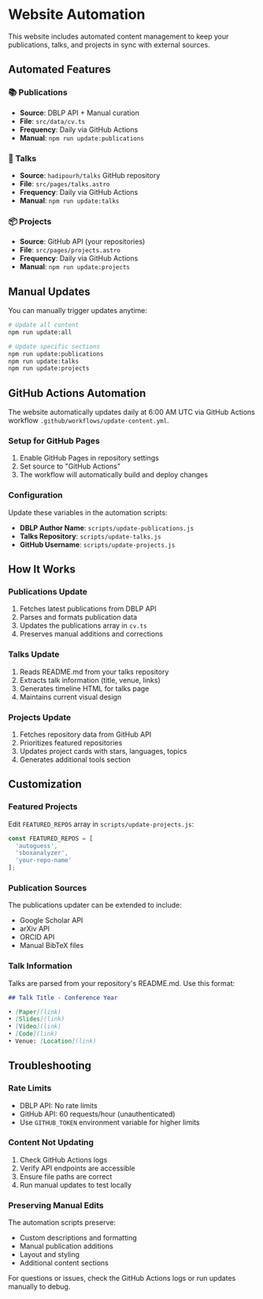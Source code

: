 # Website Automation

This website includes automated content management to keep your publications, talks, and projects in sync with external sources.

## Automated Features

### 📚 Publications
- **Source**: DBLP API + Manual curation
- **File**: `src/data/cv.ts`
- **Frequency**: Daily via GitHub Actions
- **Manual**: `npm run update:publications`

### 🎤 Talks  
- **Source**: `hadipourh/talks` GitHub repository
- **File**: `src/pages/talks.astro`
- **Frequency**: Daily via GitHub Actions  
- **Manual**: `npm run update:talks`

### 📦 Projects
- **Source**: GitHub API (your repositories)
- **File**: `src/pages/projects.astro` 
- **Frequency**: Daily via GitHub Actions
- **Manual**: `npm run update:projects`

## Manual Updates

You can manually trigger updates anytime:

```bash
# Update all content
npm run update:all

# Update specific sections
npm run update:publications
npm run update:talks  
npm run update:projects
```

## GitHub Actions Automation

The website automatically updates daily at 6:00 AM UTC via GitHub Actions workflow `.github/workflows/update-content.yml`.

### Setup for GitHub Pages

1. Enable GitHub Pages in repository settings
2. Set source to "GitHub Actions"
3. The workflow will automatically build and deploy changes

### Configuration

Update these variables in the automation scripts:

- **DBLP Author Name**: `scripts/update-publications.js`
- **Talks Repository**: `scripts/update-talks.js` 
- **GitHub Username**: `scripts/update-projects.js`

## How It Works

### Publications Update
1. Fetches latest publications from DBLP API
2. Parses and formats publication data
3. Updates the publications array in `cv.ts`
4. Preserves manual additions and corrections

### Talks Update  
1. Reads README.md from your talks repository
2. Extracts talk information (title, venue, links)
3. Generates timeline HTML for talks page
4. Maintains current visual design

### Projects Update
1. Fetches repository data from GitHub API
2. Prioritizes featured repositories  
3. Updates project cards with stars, languages, topics
4. Generates additional tools section

## Customization

### Featured Projects
Edit `FEATURED_REPOS` array in `scripts/update-projects.js`:

```javascript
const FEATURED_REPOS = [
  'autoguess',
  'sboxanalyzer', 
  'your-repo-name'
];
```

### Publication Sources
The publications updater can be extended to include:
- Google Scholar API
- arXiv API
- ORCID API
- Manual BibTeX files

### Talk Information
Talks are parsed from your repository's README.md. Use this format:

```markdown
## Talk Title - Conference Year

• [Paper](link)
• [Slides](link) 
• [Video](link)
• [Code](link)
• Venue: [Location](link)
```

## Troubleshooting

### Rate Limits
- DBLP API: No rate limits
- GitHub API: 60 requests/hour (unauthenticated)
- Use `GITHUB_TOKEN` environment variable for higher limits

### Content Not Updating
1. Check GitHub Actions logs
2. Verify API endpoints are accessible
3. Ensure file paths are correct
4. Run manual updates to test locally

### Preserving Manual Edits
The automation scripts preserve:
- Custom descriptions and formatting
- Manual publication additions
- Layout and styling
- Additional content sections

For questions or issues, check the GitHub Actions logs or run updates manually to debug.
